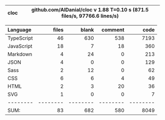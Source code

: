 
cloc|github.com/AlDanial/cloc v 1.88  T=0.10 s (871.5 files/s, 97766.6 lines/s)
--- | ---

Language|files|blank|comment|code
:-------|-------:|-------:|-------:|-------:
TypeScript|46|630|538|7193
JavaScript|18|7|18|360
Markdown|4|24|0|213
JSON|4|0|0|129
Sass|2|12|0|62
CSS|6|6|4|49
HTML|2|3|20|36
SVG|1|0|0|7
--------|--------|--------|--------|--------
SUM:|83|682|580|8049
